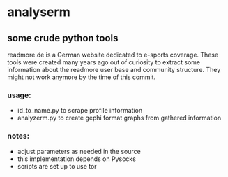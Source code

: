 # analyserm
## some crude python tools

readmore.de is a German website dedicated to e-sports coverage.
These tools were created many years ago out of curiosity to extract some information about the readmore user base and community structure. They might not work anymore by the time of this commit.


### usage:
* id_to_name.py to scrape profile information
* analyzerm.py to create gephi format graphs from gathered information

### notes:
* adjust parameters as needed in the source
* this implementation depends on Pysocks
* scripts are set up to use tor
